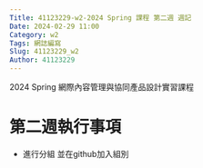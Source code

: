 ```yaml
---
Title: 41123229-w2-2024 Spring 課程 第二週 週記
Date: 2024-02-29 11:00
Category: w2
Tags: 網誌編寫
Slug: 41123229_w2
Author: 41123229
---
```


2024 Spring 網際內容管理與協同產品設計實習課程

<!-- PELICAN_END_SUMMARY -->

# 第二週執行事項
- 進行分組 並在github加入組別
